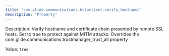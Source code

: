 ```yaml
---
title: "com.glide.communications.httpclient.verify_hostname"
description: "Property"
---
```


Description: Verify hostname and certificate chain presented by remote SSL hosts. Set to true to protect against MITM attacks. Overrides the com.glide.communications.trustmanager_trust_all property

Value: `true`
